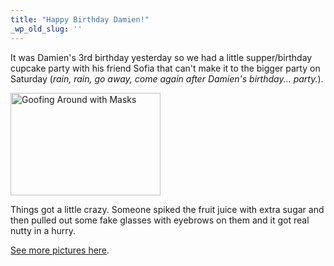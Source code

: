 ```yaml
---
title: "Happy Birthday Damien!"
_wp_old_slug: ''
---
```

<p>It was Damien's 3rd birthday yesterday so we had a little supper/birthday cupcake party with his friend Sofia that can't make it to the bigger party on Saturday (<em>rain, rain, go away, come again after Damien's birthday... party.</em>).</p>
<p><img class="aligncenter" src="http://farm2.static.flickr.com/1133/4731681435_6e8d525d52_m.jpg" alt="Goofing Around with Masks" width="240" height="164" /></p>
<p>Things got a little crazy.  Someone spiked the fruit juice with extra sugar and then pulled out some fake glasses with eyebrows on them and it got real nutty in a hurry.</p>
<p><a href="http://www.flickr.com/photos/lemon/sets/72157624351348720/">See more pictures here</a>.</p>
